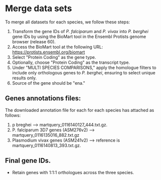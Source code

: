 # Merge data sets
To merge all datasets for each species, we follow these steps:

1. Transform the gene IDs of *P. falciparum* and *P. vivax* into *P. berghei* gene IDs by using the BioMart tool in the Ensembl Protists genome browser (release 60).
2. Access the BioMart tool at the following URL: https://protists.ensembl.org/biomart
3. Select "Protein Coding" as the gene type.
4. Optionally, choose "Protein Coding" as the transcript type.
5. Under "MULTI SPECIES COMPARISONS," apply the homologue filters to include only orthologous genes to *P. berghei*, ensuring to select unique results only.
6. Source of the gene should be "ena."

## Genes annotations files:
The downloaded annotation file for each for each species has attached as follows: 
1. p breghei  --> martquery_0116140127_444.txt.gz.
2. P.  falciparum 3D7 genes (ASM276v2) --> martquery_0116135016_882.txt.gz
3.  Plasmodium vivax genes (ASM241v2)  --> reference is martquery_0116140813_393.txt.gz. 

## Final gene IDs.
- Retain genes with 1:1:1 orthologues across the three species.